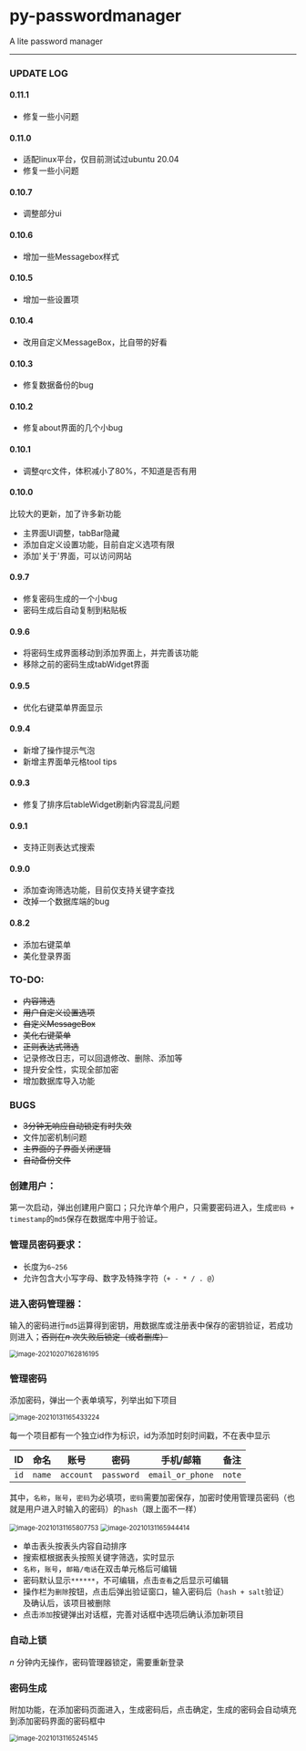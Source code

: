 # py-passwordmanager
A lite password manager

------

### UPDATE LOG

#### 0.11.1

*   修复一些小问题

#### 0.11.0

*   适配linux平台，仅目前测试过ubuntu 20.04
*   修复一些小问题

#### 0.10.7

*   调整部分ui

#### 0.10.6

*   增加一些Messagebox样式

#### 0.10.5

*   增加一些设置项

#### 0.10.4

*   改用自定义MessageBox，比自带的好看

#### 0.10.3

*   修复数据备份的bug

#### 0.10.2

*   修复about界面的几个小bug

#### 0.10.1

*   调整qrc文件，体积减小了80%，不知道是否有用

#### 0.10.0

比较大的更新，加了许多新功能
*   主界面UI调整，tabBar隐藏
*   添加自定义设置功能，目前自定义选项有限
*   添加'关于'界面，可以访问网站

#### 0.9.7

*   修复密码生成的一个小bug
*   密码生成后自动复制到粘贴板

#### 0.9.6

*   将密码生成界面移动到添加界面上，并完善该功能
*   移除之前的密码生成tabWidget界面

#### 0.9.5

*   优化右键菜单界面显示

#### 0.9.4

*   新增了操作提示气泡
*   新增主界面单元格tool tips

#### 0.9.3

*   修复了排序后tableWidget刷新内容混乱问题

#### 0.9.1

*   支持正则表达式搜索

#### 0.9.0

*   添加查询筛选功能，目前仅支持关键字查找
*   改掉一个数据库端的bug

#### 0.8.2

*   添加右键菜单
*   美化登录界面

### TO-DO:

*   ~~内容筛选~~
*   ~~用户自定义设置选项~~
*   ~~自定义MessageBox~~
*   ~~美化右键菜单~~
*   ~~正则表达式筛选~~
*   记录修改日志，可以回退修改、删除、添加等
*   提升安全性，实现全部加密
*   增加数据库导入功能

### BUGS

*   ~~3分钟无响应自动锁定有时失效~~
*   文件加密机制问题
*   ~~主界面的子界面关闭逻辑~~
*   ~~自动备份文件~~

### 创建用户：

第一次启动，弹出创建用户窗口；只允许单个用户，只需要密码进入，生成`密码 + timestamp`的`md5`保存在数据库中用于验证。

### 管理员密码要求：

*   长度为`6~256`
*   允许包含大小写字母、数字及特殊字符（`+ - * / . @`）

### 进入密码管理器：

输入的密码进行`md5`运算得到密钥，用数据库或注册表中保存的密钥验证，若成功则进入；~~否则在$n$ 次失败后锁定（或者删库）~~

<img src="readme\image-20210129013101290.png" alt="image-20210207162816195" style="zoom:80%;" />

### 管理密码

添加密码，弹出一个表单填写，列举出如下项目

<img src="readme\image-20210129013231793.png" alt="image-20210131165433224" style="zoom:80%;" />

每一个项目都有一个独立id作为标识，id为添加时刻时间戳，不在表中显示

|  ID  | 命名   | 账号      | 密码       | 手机/邮箱        | 备注   |
| :--: | ------ | --------- | ---------- | ---------------- | ------ |
| `id` | `name` | `account` | `password` | `email_or_phone` | `note` |

其中，`名称`，`账号`，`密码`为必填项，`密码`需要加密保存，加密时使用管理员密码（也就是用户进入时输入的密码）的`hash`（跟上面不一样）

<img src="readme\image-20210129013402419.png" alt="image-20210131165807753" style="zoom:80%;" />

<img src="readme\image-20210129013436890.png" alt="image-20210131165944414" style="zoom:80%;" />

*   单击表头按表头内容自动排序
*   搜索框根据表头按照关键字筛选，实时显示
*   `名称`，`账号`，`邮箱/电话`在双击单元格后可编辑
*   密码默认显示`******`，不可编辑，点击`查看`之后显示可编辑
*   操作栏为`删除`按钮，点击后弹出验证窗口，输入密码后（`hash + salt`验证）及确认后，该项目被删除
*   点击`添加`按键弹出对话框，完善对话框中选项后确认添加新项目

### 自动上锁

$n$ 分钟内无操作，密码管理器锁定，需要重新登录

### 密码生成

附加功能，在添加密码页面进入，生成密码后，点击确定，生成的密码会自动填充到添加密码界面的密码框中

<img src="readme\image-20210131165245145.png" alt="image-20210131165245145" style="zoom:80%;" />

